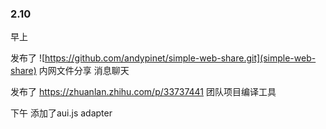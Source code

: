 ### 2.10

早上

发布了
![https://github.com/andypinet/simple-web-share.git](simple-web-share)
内网文件分享 消息聊天

发布了
https://zhuanlan.zhihu.com/p/33737441
团队项目编译工具

下午
添加了aui.js adapter